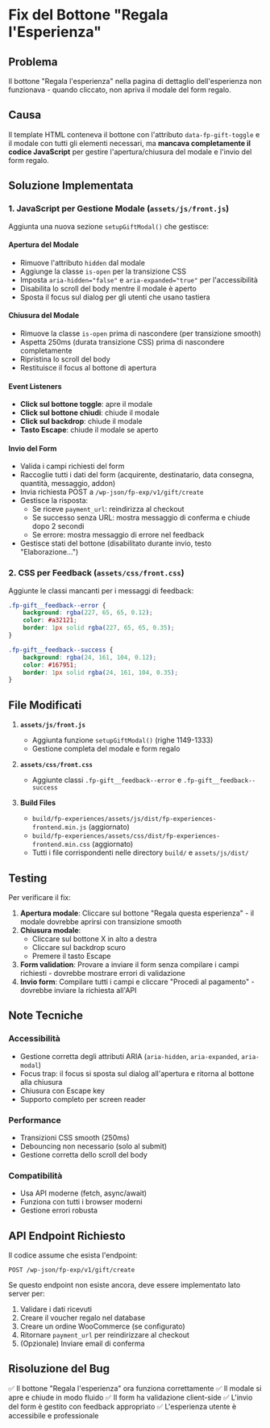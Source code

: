 # Fix del Bottone "Regala l'Esperienza"

## Problema
Il bottone "Regala l'esperienza" nella pagina di dettaglio dell'esperienza non funzionava - quando cliccato, non apriva il modale del form regalo.

## Causa
Il template HTML conteneva il bottone con l'attributo `data-fp-gift-toggle` e il modale con tutti gli elementi necessari, ma **mancava completamente il codice JavaScript** per gestire l'apertura/chiusura del modale e l'invio del form regalo.

## Soluzione Implementata

### 1. JavaScript per Gestione Modale (`assets/js/front.js`)
Aggiunta una nuova sezione `setupGiftModal()` che gestisce:

#### Apertura del Modale
- Rimuove l'attributo `hidden` dal modale
- Aggiunge la classe `is-open` per la transizione CSS
- Imposta `aria-hidden="false"` e `aria-expanded="true"` per l'accessibilità
- Disabilita lo scroll del body mentre il modale è aperto
- Sposta il focus sul dialog per gli utenti che usano tastiera

#### Chiusura del Modale
- Rimuove la classe `is-open` prima di nascondere (per transizione smooth)
- Aspetta 250ms (durata transizione CSS) prima di nascondere completamente
- Ripristina lo scroll del body
- Restituisce il focus al bottone di apertura

#### Event Listeners
- **Click sul bottone toggle**: apre il modale
- **Click sul bottone chiudi**: chiude il modale
- **Click sul backdrop**: chiude il modale
- **Tasto Escape**: chiude il modale se aperto

#### Invio del Form
- Valida i campi richiesti del form
- Raccoglie tutti i dati del form (acquirente, destinatario, data consegna, quantità, messaggio, addon)
- Invia richiesta POST a `/wp-json/fp-exp/v1/gift/create`
- Gestisce la risposta:
  - Se riceve `payment_url`: reindirizza al checkout
  - Se successo senza URL: mostra messaggio di conferma e chiude dopo 2 secondi
  - Se errore: mostra messaggio di errore nel feedback
- Gestisce stati del bottone (disabilitato durante invio, testo "Elaborazione...")

### 2. CSS per Feedback (`assets/css/front.css`)
Aggiunte le classi mancanti per i messaggi di feedback:

```css
.fp-gift__feedback--error {
    background: rgba(227, 65, 65, 0.12);
    color: #a32121;
    border: 1px solid rgba(227, 65, 65, 0.35);
}

.fp-gift__feedback--success {
    background: rgba(24, 161, 104, 0.12);
    color: #167951;
    border: 1px solid rgba(24, 161, 104, 0.35);
}
```

## File Modificati

1. **`assets/js/front.js`**
   - Aggiunta funzione `setupGiftModal()` (righe 1149-1333)
   - Gestione completa del modale e form regalo

2. **`assets/css/front.css`**
   - Aggiunte classi `.fp-gift__feedback--error` e `.fp-gift__feedback--success`

3. **Build Files**
   - `build/fp-experiences/assets/js/dist/fp-experiences-frontend.min.js` (aggiornato)
   - `build/fp-experiences/assets/css/dist/fp-experiences-frontend.min.css` (aggiornato)
   - Tutti i file corrispondenti nelle directory `build/` e `assets/js/dist/`

## Testing
Per verificare il fix:

1. **Apertura modale**: Cliccare sul bottone "Regala questa esperienza" - il modale dovrebbe aprirsi con transizione smooth
2. **Chiusura modale**: 
   - Cliccare sul bottone X in alto a destra
   - Cliccare sul backdrop scuro
   - Premere il tasto Escape
3. **Form validation**: Provare a inviare il form senza compilare i campi richiesti - dovrebbe mostrare errori di validazione
4. **Invio form**: Compilare tutti i campi e cliccare "Procedi al pagamento" - dovrebbe inviare la richiesta all'API

## Note Tecniche

### Accessibilità
- Gestione corretta degli attributi ARIA (`aria-hidden`, `aria-expanded`, `aria-modal`)
- Focus trap: il focus si sposta sul dialog all'apertura e ritorna al bottone alla chiusura
- Chiusura con Escape key
- Supporto completo per screen reader

### Performance
- Transizioni CSS smooth (250ms)
- Debouncing non necessario (solo al submit)
- Gestione corretta dello scroll del body

### Compatibilità
- Usa API moderne (fetch, async/await)
- Funziona con tutti i browser moderni
- Gestione errori robusta

## API Endpoint Richiesto
Il codice assume che esista l'endpoint:
```
POST /wp-json/fp-exp/v1/gift/create
```

Se questo endpoint non esiste ancora, deve essere implementato lato server per:
1. Validare i dati ricevuti
2. Creare il voucher regalo nel database
3. Creare un ordine WooCommerce (se configurato)
4. Ritornare `payment_url` per reindirizzare al checkout
5. (Opzionale) Inviare email di conferma

## Risoluzione del Bug
✅ Il bottone "Regala l'esperienza" ora funziona correttamente
✅ Il modale si apre e chiude in modo fluido
✅ Il form ha validazione client-side
✅ L'invio del form è gestito con feedback appropriato
✅ L'esperienza utente è accessibile e professionale